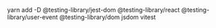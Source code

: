 yarn add -D @testing-library/jest-dom @testing-library/react @testing-library/user-event @testing-library/dom jsdom vitest

